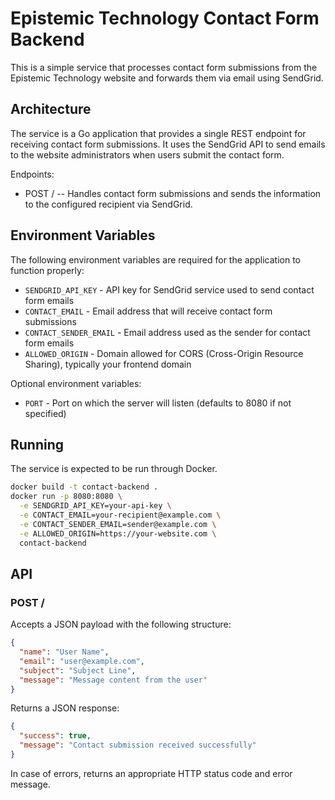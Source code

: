 # Epistemic Technology Contact Form Backend

This is a simple service that processes contact form submissions from the Epistemic Technology website and forwards them via email using SendGrid.

## Architecture

The service is a Go application that provides a single REST endpoint for receiving contact form submissions. It uses the SendGrid API to send emails to the website administrators when users submit the contact form.

Endpoints:

- POST / -- Handles contact form submissions and sends the information to the configured recipient via SendGrid.

## Environment Variables

The following environment variables are required for the application to function properly:

- `SENDGRID_API_KEY` - API key for SendGrid service used to send contact form emails
- `CONTACT_EMAIL` - Email address that will receive contact form submissions
- `CONTACT_SENDER_EMAIL` - Email address used as the sender for contact form emails
- `ALLOWED_ORIGIN` - Domain allowed for CORS (Cross-Origin Resource Sharing), typically your frontend domain

Optional environment variables:

- `PORT` - Port on which the server will listen (defaults to 8080 if not specified)

## Running

The service is expected to be run through Docker.

```bash
docker build -t contact-backend .
docker run -p 8080:8080 \
  -e SENDGRID_API_KEY=your-api-key \
  -e CONTACT_EMAIL=your-recipient@example.com \
  -e CONTACT_SENDER_EMAIL=sender@example.com \
  -e ALLOWED_ORIGIN=https://your-website.com \
  contact-backend
```

## API

### POST /

Accepts a JSON payload with the following structure:

```json
{
  "name": "User Name",
  "email": "user@example.com",
  "subject": "Subject Line",
  "message": "Message content from the user"
}
```

Returns a JSON response:

```json
{
  "success": true,
  "message": "Contact submission received successfully"
}
```

In case of errors, returns an appropriate HTTP status code and error message.
